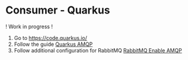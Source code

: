 # Consumer - Quarkus

! Work in progress !

1. Go to https://code.quarkus.io/
2. Follow the guide [Quarkus AMQP](https://quarkus.io/guides/amqp)
1. Follow additional configuration for RabbitMQ [RabbitMQ Enable AMQP](https://smallrye.io/smallrye-reactive-messaging/smallrye-reactive-messaging/3.5/amqp/amqp.html#amqp-rabbitmq)